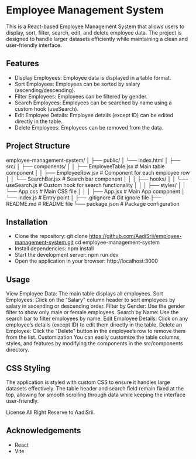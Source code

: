 # Employee Management System
This is a React-based Employee Management System that allows users to display, sort, filter, search, edit, and delete employee data. The project is designed to handle larger datasets efficiently while maintaining a clean and user-friendly interface.

## Features
 - Display Employees: Employee data is displayed in a table format.
 - Sort Employees: Employees can be sorted by salary (ascending/descending).
 - Filter Employees: Employees can be filtered by gender.
 - Search Employees: Employees can be searched by name using a custom hook (useSearch).
 - Edit Employee Details: Employee details (except ID) can be edited directly in the table.
 - Delete Employees: Employees can be removed from the data.
   
## Project Structure
employee-management-system/
│
├── public/
│   └── index.html
│
├── src/
│   ├── components/
│   │   ├── EmployeeTable.jsx  # Main table component
│   │   ├── EmployeeRow.jsx    # Component for each employee row
│   │   └── SearchBar.jsx      # Search bar component
│   │
│   ├── hooks/
│   │   └── useSearch.js       # Custom hook for search functionality
│   │
│   ├── styles/
│   │   └── App.css            # Main CSS file
│   │
│   ├── App.jsx                # Main App component
│   └── index.js               # Entry point
│
├── .gitignore                 # Git ignore file
├── README.md                  # README file
└── package.json               # Package configuration


## Installation
 - Clone the repository:
       git clone https://github.com/AadiSrii/employee-management-system.git
       cd employee-management-system
 - Install dependencies:
       npm install
 - Start the development server:
       npm run dev
 - Open the application in your browser:
      http://localhost:3000


## Usage
View Employee Data: The main table displays all employees.
Sort Employees: Click on the "Salary" column header to sort employees by salary in ascending or descending order.
Filter by Gender: Use the gender filter to show only male or female employees.
Search by Name: Use the search bar to filter employees by name.
Edit Employee Details: Click on any employee’s details (except ID) to edit them directly in the table.
Delete an Employee: Click the "Delete" button in the employee’s row to remove them from the list.
Customization
You can easily customize the table columns, styles, and features by modifying the components in the src/components directory.

## CSS Styling
The application is styled with custom CSS to ensure it handles large datasets effectively. The table header and search field remain fixed at the top, allowing for smooth scrolling through data while keeping the interface user-friendly.

License
All Right Reserve to AadiSrii.

## Acknowledgements
 - React
 - Vite
